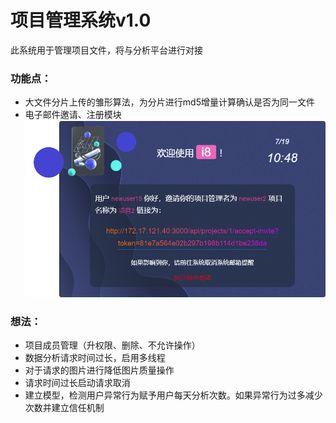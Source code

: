 # 项目管理系统v1.0

此系统用于管理项目文件，将与分析平台进行对接

### 功能点：

- 大文件分片上传的雏形算法，为分片进行md5增量计算确认是否为同一文件
- 电子邮件邀请、注册模块
![img_1.png](img_1.png)
### 想法：

- 项目成员管理（升权限、删除、不允许操作）
- 数据分析请求时间过长，启用多线程
- 对于请求的图片进行降低图片质量操作
- 请求时间过长启动请求取消
- 建立模型，检测用户异常行为赋予用户每天分析次数。如果异常行为过多减少次数并建立信任机制
